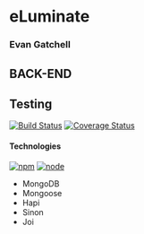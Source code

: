 # eLuminate
### Evan Gatchell
## BACK-END

## Testing
[![Build Status](https://travis-ci.org/greygatch/eLuminate-node.svg?branch=master)](https://travis-ci.org/greygatch/eLuminate-node)
[![Coverage Status](https://coveralls.io/repos/greygatch/eLuminate-node/badge.svg)](https://coveralls.io/r/greygatch/eLuminate-node)
#### Technologies
[![npm](https://img.shields.io/npm/v/npm.svg)]()
[![node](https://img.shields.io/node/v/gh-badges.svg)]()
- MongoDB
- Mongoose
- Hapi
- Sinon
- Joi
